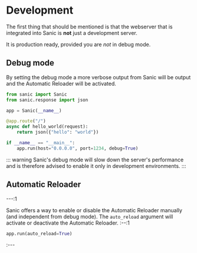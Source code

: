 # Development

The first thing that should be mentioned is that the webserver that is integrated into Sanic is **not** just a development server. 

It is production ready, provided you are *not* in debug mode.

## Debug mode

By setting the debug mode a more verbose output from Sanic will be output and the Automatic Reloader will be activated.

```python
from sanic import Sanic
from sanic.response import json

app = Sanic(__name__)

@app.route("/")
async def hello_world(request):
    return json({"hello": "world"})

if __name__ == "__main__":
    app.run(host="0.0.0.0", port=1234, debug=True)
```

::: warning
Sanic's debug mode will slow down the server's performance and is therefore advised to enable it only in development environments.
:::
## Automatic Reloader

---:1

Sanic offers a way to enable or disable the Automatic Reloader manually (and independent from debug mode). The `auto_reload` argument will activate or deactivate the Automatic Reloader.
:--:1
```python
app.run(auto_reload=True)
```
:---
